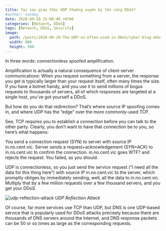 ```yaml
---
title: Tại sao giao thức UDP thường xuyên bị tấn công DDoS?
#author: voxduy
date: 2020-09-20 15:00:00 +0700
categories: [Network, DDoS]
tags: [Network, DDoS, Security]
image:
  path: /posts/2020-09-20-The-UDP-so-often-used-in-DDoS/cyber-blog-ddos-attacks.png
  width: 800
  height: 500
---
```


In three words: connectionless spoofed amplification.

Amplification is actually a natural consequence of client-server communications: When you request something from a server, the response you get is typically larger than your request itself, often many times the size. If you have a botnet handy, and you use it to send millions of bogus requests to thousands of servers, all of which responses are targeted at a single host, you’ve got yourself a DDoS.

But how do you do that redirection? That’s where source IP spoofing comes in, and where UDP has the “edge” over the more commonly-used TCP.

See, TCP requires you to establish a connection before you can talk to the other party. Clearly, you don’t want to have that connection be to you, so here’s what happens:

You send a connection request (SYN) to server with source IP in.no.cent.vic.
Server sends a request+acknowledgement (SYN+ACK) to in.no.cent.vic to confirm the connection.
in.no.cent.vic goes WTF? and rejects the request.
You failed, as you should.

UDP is connectionless, so you just send the service request (“I need all the data for this thing here”) with source IP in.no.cent.vic to the server, which promptly obliges by immediately sending, well, all the data to in.no.cent.vic. Multiply that by a few million requests over a few thousand servers, and you get your DDoS.

![udp-reflection-attack](/posts/2020-09-20-The-UDP-so-often-used-in-DDoS/udp-reflection-attack.png)
_UDP Reflection Attack_

Of course, far more services use TCP than UDP, but DNS is one UDP-based service that is popularly used for DDoS attacks precisely because there are thousands of DNS servers around the Internet, and DNS response packets can be 50 or so times as large as the corresponding requests.
